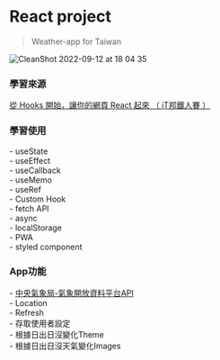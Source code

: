 # React project
>Weather-app for Taiwan

![CleanShot 2022-09-12 at 18 04 35](https://user-images.githubusercontent.com/99056343/189627643-d1a0667c-2e15-4f39-b75a-e1ed0f8b8f96.gif)


<h3>學習來源</h3> 
<a href="https://ithelp.ithome.com.tw/users/20103315/ironman/2668?page=1">從 Hooks 開始，讓你的網頁 React 起來  （ iT邦鐵人賽 ）</a>

<h3>學習使用</h3>
- useState <br>
- useEffect <br>
- useCallback <br>
- useMemo <br>
- useRef <br>
- Custom Hook <br>
- fetch API<br>
- async <br>
- localStorage <br>
- PWA <br>
- styled component

<h3>App功能</h3>
- <a href="https://opendata.cwb.gov.tw/index">中央氣象局-氣象開放資料平台API</a> <br>
- Location <br>
- Refresh <br>
- 存取使用者設定 <br>
- 根據日出日沒變化Theme <br>
- 根據日出日沒天氣變化Images <br>
